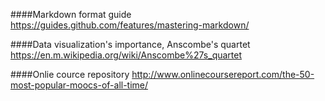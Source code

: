 ####Markdown format guide
https://guides.github.com/features/mastering-markdown/

####Data visualization's importance, Anscombe's quartet
https://en.m.wikipedia.org/wiki/Anscombe%27s_quartet

####Onlie cource repository
http://www.onlinecoursereport.com/the-50-most-popular-moocs-of-all-time/

